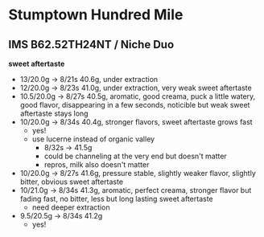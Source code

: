 # Stumptown Hundred Mile

## IMS B62.52TH24NT / Niche Duo

**sweet aftertaste**

- 13/20.0g -> 8/21s 40.6g, under extraction
- 12/20.0g -> 8/23s 41.0g, under extraction, very weak sweet aftertaste
- 10.5/20.0g -> 8/27s 40.5g, aromatic, good creama, puck a little watery, good flavor, disappearing in a few seconds, noticible but weak sweet aftertaste stays long
- 10/20.0g -> 8/34s 40.4g, stronger flavors, sweet aftertaste grows fast
  - yes!
  - use lucerne instead of organic valley
    - 8/32s -> 41.5g
    - could be channeling at the very end but doesn't matter
    - repros, milk also doesn't matter
- 10/20.0g -> 8/27s 41.6g, pressure stable, slightly weaker flavor, slightly bitter, obvious sweet aftertaste
- 10/21.0g -> 8/34s 41.3g, aromatic, perfect creama, stronger flavor but fading fast, no bitter, less but long lasting sweet aftertaste
  - need deeper extraction
- 9.5/20.5g -> 8/34s 41.2g
  - yes!
